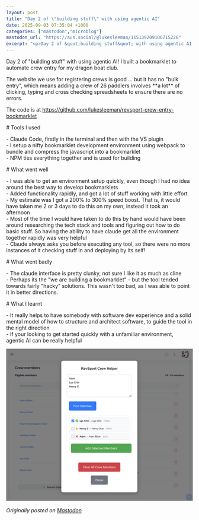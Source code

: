 ```yaml
---
layout: post
title: "Day 2 of \"building stuff\" with using agentic AI"
date: 2025-09-03 07:35:04 +1000
categories: ["mastodon","microblog"]
mastodon_url: "https://aus.social/@lukesleeman/115139209106715226"
excerpt: "<p>Day 2 of &quot;building stuff&quot; with using agentic AI!   I built a bookmarklet to automate crew entry for my dragon boat club.</p><p>The websit..."
---
```


<p>Day 2 of &quot;building stuff&quot; with using agentic AI!   I built a bookmarklet to automate crew entry for my dragon boat club.</p><p>The website we use for registering crews is good ... but it has no &quot;bulk entry&quot;, which means adding a crew of 26 paddlers involves **a lot** of clicking, typing and cross checking spreadsheets to ensure there are no errors.</p><p>The code is at <a href="https://github.com/lukesleeman/revsport-crew-entry-bookmarklet" target="_blank" rel="nofollow noopener" translate="no"><span class="invisible">https://</span><span class="ellipsis">github.com/lukesleeman/revspor</span><span class="invisible">t-crew-entry-bookmarklet</span></a></p><p># Tools I used</p><p>- Claude Code, firstly in the terminal and then with the VS plugin<br />- I setup a nifty bookmarklet development environment using webpack to bundle and compress the javascript into a bookmarklet<br />- NPM ties everything together and is used for building</p><p># What went well</p><p>- I was able to get an environment setup quickly, even though I had no idea around the best way to develop bookmarklets<br />- Added functionality rapidly, and got a lot of stuff working with little effort<br />- My estimate was I got a 200% to 300% speed boost.  That is, it would have taken me 2 or 3 days to do this on my own, instead it took an afternoon<br />- Most of the time I would have taken to do this by hand would have been around researching the tech stack and tools and figuring out how to do basic stuff.  So having the ability to have claude get all the environment together rapidly was very helpful<br />- Claude always asks you before executing any tool, so there were no more instances of it checking stuff in and deploying by its self!</p><p># What went badly</p><p>- The claude interface is pretty clunky, not sure I like it as much as cline<br />- Perhaps its the &quot;we are building a bookmarklet&quot; - but the tool tended towards fairly &quot;hacky&quot; solutions.  This wasn&#39;t too bad, as I was able to point it in better directions.</p><p># What I learnt</p><p>- It really helps to have somebody with software dev experience and a solid mental model of how to structure and architect software, to guide the tool in the right direction<br />- If your looking to get started quickly with a unfamiliar environment, agentic AI can be really helpful</p>

![A screenshot of the bookmarklet in action.  We can see it fuzzy matching 3 names in a list](/assets/images/mastodon/2025-09-03-day-2-of-building-stuff-with-using-agentic-ai-1.png)



*Originally posted on [Mastodon](https://aus.social/@lukesleeman/115139209106715226)*
